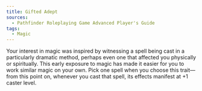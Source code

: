 ```yaml
---
title: Gifted Adept
sources:
  - Pathfinder Roleplaying Game Advanced Player's Guide
tags:
  - Magic
---
```


Your interest in magic was inspired by witnessing a spell being cast in a particularly dramatic method, perhaps even one that affected you physically or spiritually. This early exposure to magic has made it easier for you to work similar magic on your own. Pick one spell when you choose this trait—from this point on, whenever you cast that spell, its effects manifest at +1 caster level.

